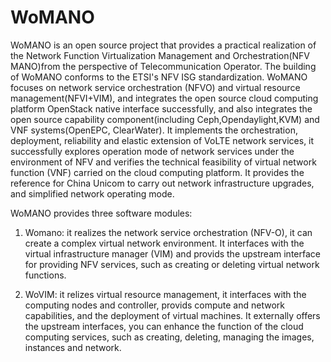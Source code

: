 # WoMANO
    
WoMANO is an open source project that provides a practical realization of the Network Function Virtualization Management and Orchestration(NFV MANO)from the perspective of Telecommunication Operator. The building of WoMANO conforms to the ETSI's NFV ISG standardization. WoMANO focuses on network service orchestration (NFVO) and virtual
resource management(NFVI+VIM), and integrates the open source cloud computing platform OpenStack native interface successfully, and also integrates the open source capability component(including Ceph,Opendaylight,KVM) and VNF
systems(OpenEPC, ClearWater). It implements the orchestration, deployment, reliability and elastic extension of VoLTE
network services, it successfully explores operation mode of network services under the environment of NFV and
verifies the technical feasibility of virtual network function (VNF) carried on the cloud computing platform. It
provides the reference for China Unicom to carry out network infrastructure upgrades, and simplified network operating
mode.

WoMANO provides three software modules:

1. Womano: it realizes the network service orchestration (NFV-O), it can create a complex virtual network environment.
It interfaces with the virtual infrastructure manager (VIM) and provids the upstream interface for providing NFV
services, such as creating or deleting virtual network functions.

2. WoVIM: it relizes virtual resource management, it interfaces with the computing nodes and controller, provids
compute and network capabilities, and the deployment of virtual machines. It externally offers the upstream
interfaces, you can enhance the function of the cloud computing services, such as creating, deleting, managing the 
images, instances and network.

